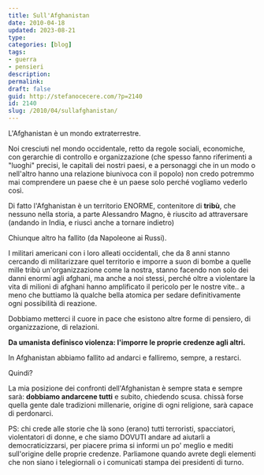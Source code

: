 ```yaml
---
title: Sull'Afghanistan
date: 2010-04-18
updated: 2023-08-21
type: 
categories: [blog]
tags:
- guerra
- pensieri
description: 
permalink: 
draft: false
guid: http://stefanocecere.com/?p=2140
id: 2140
slug: /2010/04/sullafghanistan/
---
```


L'Afghanistan è un mondo extraterrestre.
  
Noi cresciuti nel mondo occidentale, retto da regole sociali, economiche, con gerarchie di controllo e organizzazione (che spesso fanno riferimenti a "luoghi" precisi, le capitali dei nostri paesi, e a personaggi che in un modo o nell'altro hanno una relazione biunivoca con il popolo) non credo potremmo mai comprendere un paese che è un paese solo perché vogliamo vederlo così.
  
Di fatto l'Afghanistan è un territorio ENORME, contenitore di **tribù**, che nessuno nella storia, a parte Alessandro Magno, è riuscito ad attraversare (andando in India, e riuscì anche a tornare indietro)

Chiunque altro ha fallito (da Napoleone ai Russi).
  
I militari americani con i loro alleati occidentali, che da 8 anni stanno cercando di militarizzare quel territorio e imporre a suon di bombe a quelle mille tribù un'organizzazione come la nostra, stanno facendo non solo dei danni enormi agli afghani, ma anche a noi stessi, perché oltre a violentare la vita di milioni di afghani hanno amplificato il pericolo per le nostre vite.. a meno che buttiamo là qualche bella atomica per sedare definitivamente ogni possibilità di reazione.

Dobbiamo metterci il cuore in pace che esistono altre forme di pensiero, di organizzazione, di relazioni.
  
**Da umanista definisco violenza: l'imporre le proprie credenze agli altri.**
  
In Afghanistan abbiamo fallito ad andarci e falliremo, sempre, a restarci.
  
Quindi?
  
La mia posizione dei confronti dell'Afghanistan è sempre stata e sempre sarà: **dobbiamo andarcene tutti** e subito, chiedendo scusa. chissà forse quella gente dale tradizioni millenarie, origine di ogni religione, sarà capace di perdonarci.

PS: chi crede alle storie che là sono (erano) tutti terroristi, spacciatori, violentatori di donne, e che siamo DOVUTI andare ad aiutarli a democraticizzarsi, per piacere prima si informi un po' meglio e mediti sull'origine delle proprie credenze. Parliamone quando avrete degli elementi che non siano i telegiornali o i comunicati stampa dei presidenti di turno.